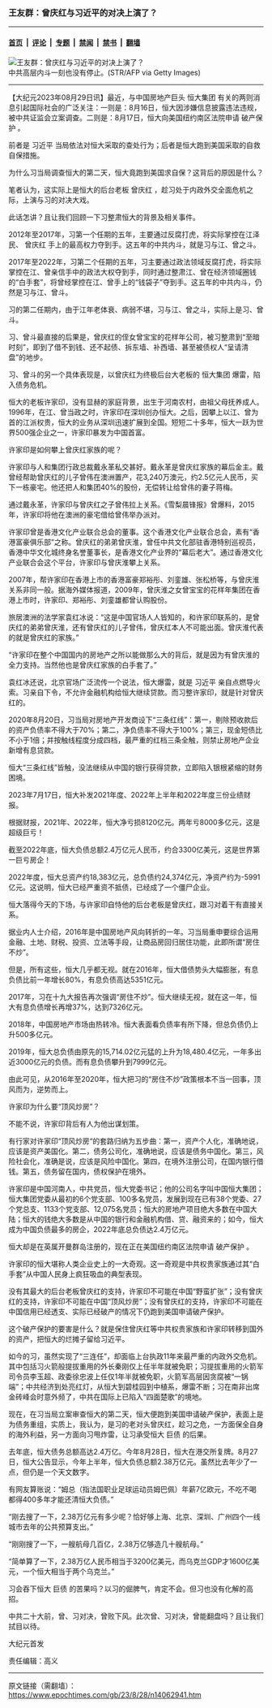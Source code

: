### 王友群：曾庆红与习近平的对决上演了？

---

#### [首页](../../../..?n14062941) &nbsp;|&nbsp; [评论](../../../../../epoch-comment?n14062941) &nbsp;|&nbsp; [专题](../../../../../epoch-special?n14062941) &nbsp;|&nbsp; [禁闻](../../../../../epoch-news?n14062941) &nbsp;|&nbsp; [禁书](../../../../../books?n14062941) &nbsp;|&nbsp; [翻墙](https://github.com/gfw-breaker/nogfw/blob/master/README.md?n14062941)


<div><img alt="王友群：曾庆红与习近平的对决上演了？" class="attachment-djy_600_400 size-djy_600_400 wp-post-image" src="https://i.epochtimes.com/assets/uploads/2023/08/id14062942-5-1508419563970-600x400.jpeg"/>
<div class="caption">
 中共高层内斗一刻也没有停止。(STR/AFP via Getty Images)
</div></div><hr/><div class="post_content" id="artbody" itemprop="articleBody">
 <!-- article content begin -->
 <p>
  【大纪元2023年08月29日讯】最近，与中国房地产巨头
  <ok href="https://www.epochtimes.com/gb/tag/%E6%81%92%E5%A4%A7%E9%9B%86%E5%9B%A2.html">
   恒大集团
  </ok>
  有关的两则消息引起国际社会的广泛关注：一则是：8月16日，恒大因涉嫌信息披露违法违规，被中共证监会立案调查。二则是：8月17日，恒大向美国纽约南区法院申请
  <ok href="https://www.epochtimes.com/gb/tag/%E7%A0%B4%E4%BA%A7%E4%BF%9D%E6%8A%A4.html">
   破产保护
  </ok>
  。
 </p>
 <p style="font-weight: 400;">
  前者是
  <ok href="https://www.epochtimes.com/gb/tag/%E4%B9%A0%E8%BF%91%E5%B9%B3.html">
   习近平
  </ok>
  当局依法对恒大采取的查处行为；后者是恒大跑到美国采取的自救自保措施。
 </p>
 <p style="font-weight: 400;">
  为什么习当局调查恒大的第二天，恒大竟跑到美国求自保？这背后的原因是什么？
 </p>
 <p style="font-weight: 400;">
  笔者认为，这实际上是恒大的后台老板
  <ok href="https://www.epochtimes.com/gb/tag/%E6%9B%BE%E5%BA%86%E7%BA%A2.html">
   曾庆红
  </ok>
  ，趁习处于内政外交全面危机之际，上演与习的对决大戏。
 </p>
 <p style="font-weight: 400;">
  此话怎讲？且让我们回顾一下习整肃恒大的背景及相关事件。
 </p>
 <p style="font-weight: 400;">
  2012年至2017年，习第一个任期的五年，主要通过反腐打虎，将实际掌控在江泽民、
  <ok href="https://www.epochtimes.com/gb/tag/%E6%9B%BE%E5%BA%86%E7%BA%A2.html">
   曾庆红
  </ok>
  手上的最高权力夺到手。这五年的中共内斗，就是习与江、曾之斗。
 </p>
 <p style="font-weight: 400;">
  2017年至2022年，习第二个任期的五年，习主要通过政法领域反腐打虎，将实际掌控在江、曾亲信手中的政法大权夺到手，同时通过整肃江、曾在经济领域圈钱的“白手套”，将曾经掌控在江、曾手上的“钱袋子”夺到手。这五年的中共内斗，仍然是习与江、曾斗。
 </p>
 <p style="font-weight: 400;">
  习的第二任期内，由于江年老体衰、病弱不堪，习与江、曾之斗，实际上是习、曾斗。
 </p>
 <p style="font-weight: 400;">
  习、曾斗最直接的后果是，曾庆红的侄女曾宝宝的花样年公司，被习整肃到“至暗时刻”，即到了借不到钱、还不起债、拆东墙、补西墙、甚至被债权人“呈请清盘”的地步。
 </p>
 <p style="font-weight: 400;">
  习、曾斗的另一个具体表现是，以曾庆红为终极后台大老板的
  <ok href="https://www.epochtimes.com/gb/tag/%E6%81%92%E5%A4%A7%E9%9B%86%E5%9B%A2.html">
   恒大集团
  </ok>
  爆雷，陷入债务危机。
 </p>
 <p style="font-weight: 400;">
  恒大的老板许家印，没有显赫的家庭背景，出生于河南农村，由祖父母抚养成人。1996年，在江、曾当政之时，许家印在深圳创办恒大。之后，因攀上以江、曾为首的江派权贵，恒大的业务从深圳迅速扩展到全国。短短二十多年，恒大一跃为世界500强企业之一，许家印暴发为中国首富。
 </p>
 <p style="font-weight: 400;">
  许家印是如何攀上曾庆红家族的呢？
 </p>
 <p style="font-weight: 400;">
  许家印与人和集团行政总裁戴永革私交甚好。戴永革是曾庆红家族的幕后金主。戴曾经帮助曾庆红的儿子曾伟在澳洲置产，花3,240万澳元，约2.5亿元人民币，买下一栋豪宅。他还把人和集团40%的股份，无偿转让给曾伟的妻子蒋梅。
 </p>
 <p style="font-weight: 400;">
  通过戴永革，许家印与曾庆红之子曾伟拉上关系。《雪梨晨锋报》曾爆料，2015年，许家印将他在澳洲的豪宅借给曾伟举办派对。
 </p>
 <p style="font-weight: 400;">
  许家印曾是香港文化产业联合总会的董事。这个香港文化产业联合总会，素有“香港富豪俱乐部”之称。曾庆红的弟弟曾庆淮，曾任中共文化部驻香港特别巡视员，香港中华文化城终身名誉董事长，是香港文化产业界的“幕后老大”。通过香港文化产业联合会这个平台，许家印与曾庆淮攀上关系。
 </p>
 <p style="font-weight: 400;">
  2007年，帮许家印在香港上市的香港富豪郑裕彤、刘銮雄、张松桥等，与曾庆淮关系非同一般。据海外媒体报道，2009年，曾庆淮之女曾宝宝的花样年集团在香港上市时，许家印、郑裕彤、刘銮雄都曾认购股份。
 </p>
 <p style="font-weight: 400;">
  旅居澳洲的法学家袁红冰说：“这是中国官场人人皆知的，和许家印联系的，是曾庆红的弟弟曾庆淮，还有曾庆红的儿子曾伟，曾庆红本人不可能出面。曾庆淮代表的就是曾庆红的家族。”
 </p>
 <p style="font-weight: 400;">
  “许家印在整个中国国内的房地产之所以能做那么大的背后，就是因为有曾庆淮的全力支持。当然他也是曾庆红家族的白手套了。”
 </p>
 <p style="font-weight: 400;">
  袁红冰还说，北京官场广泛流传一个说法，恒大爆雷，就是
  <ok href="https://www.epochtimes.com/gb/tag/%E4%B9%A0%E8%BF%91%E5%B9%B3.html">
   习近平
  </ok>
  亲自点燃导火索。习亲自下令，不允许金融机构给恒大继续贷款。而习整许家印，就是针对曾庆红的。
 </p>
 <p style="font-weight: 400;">
  2020年8月20日，习当局对房地产开发商设下“三条红线”：第一，剔除预收款后的资产负债率不得大于70%；第二，净负债率不得大于100%；第三，现金短债比不小于1倍；并按触线程度分成四档，最严重的红档三条全触，则禁止房地产企业新增有息贷款。
 </p>
 <p style="font-weight: 400;">
  恒大“三条红线”皆触，没法继续从中国的银行获得贷款，立即陷入银根紧缩的财务困境。
 </p>
 <p style="font-weight: 400;">
  2023年7月17日，恒大补发2021年度、2022年上半年和2022年度三份业绩财报。
 </p>
 <p style="font-weight: 400;">
  根据财报，2021年、2022年，恒大净亏损8120亿元。两年亏8000多亿元，这是超级巨亏！
 </p>
 <p style="font-weight: 400;">
  截至2022年底，恒大负债总额2.4万亿元人民币，约合3300亿美元，这是世界第一巨亏房企！
 </p>
 <p style="font-weight: 400;">
  2022年度，恒大总资产约18,383亿元，总负债约24,374亿元，净资产约为-5991亿元。这说明，恒大已经严重资不抵债，已经成了一个僵尸企业。
 </p>
 <p style="font-weight: 400;">
  恒大落得今天的下场，与许家印自恃他的后台老板是曾庆红，跟习对着干有直接关系。
 </p>
 <p style="font-weight: 400;">
  据业内人士介绍，2016年是中国房地产风向转折的一年。习当局重申要综合运用金融、土地、财税、投资、立法等手段，让商品房回归居住功能，此即所谓“房住不炒”。
 </p>
 <p style="font-weight: 400;">
  但是，所有这些，恒大几乎都无视。就在2016年，恒大借债势头大幅膨胀，有息负债比前一年增长80%，有息负债高达5351亿元。
 </p>
 <p style="font-weight: 400;">
  2017年，习在十九大报告再次强调“房住不炒”。恒大继续无视，就在这一年，恒大有息负债增长再增37%，达到7326亿元。
 </p>
 <p style="font-weight: 400;">
  2018年，中国房地产市场由热转冷。恒大表面看负债率有所下降，但总负债仍上升500多亿元。
 </p>
 <p style="font-weight: 400;">
  2019年，恒大总负债由原先的15,714.02亿元猛的上升为18,480.4亿元，一年多出近3000亿元的负债。而有息负债攀升到7999亿元。
 </p>
 <p style="font-weight: 400;">
  由此可见，从2016年至2020年，恒大把习的“房住不炒”政策根本不当一回事，顶风而为，逆势而上。
 </p>
 <p style="font-weight: 400;">
  许家印为什么要“顶风炒房”？
 </p>
 <p style="font-weight: 400;">
  不能不说，许家印背后有人为他出谋划策。
 </p>
 <p style="font-weight: 400;">
  有行家对许家印“顶风炒房“的套路归纳为五步曲：第一，资产个人化，准确地说，应该是资产美国化。第二，债务公司化，准确地说，应该是债务中国化。第三，风险社会化，准确是说，应该是风险中国化。第四，在境外注册公司，在国内银行借钱。第五，债务留在国内，债权保护在境外。
 </p>
 <p style="font-weight: 400;">
  许家印是中国河南人，中共党员，恒大党委书记；他的公司名字叫中国恒大集团；恒大集团党委从最初的6个党支部、100多名党员，发展到现在已有38个党委、27个党总支、1133个党支部、12,075名党员；恒大的房地产项目绝大多数在中国大陆；恒大的钱绝大多数是从中国的银行和金融机构借、贷、融资来的；如今，恒大成为中国负债最多的房企，2022年底总负债达2.4万亿元。
 </p>
 <p style="font-weight: 400;">
  恒大却是在英属开曼群岛注册的，现在正在美国纽约南区法院申请
  <ok href="https://www.epochtimes.com/gb/tag/%E7%A0%B4%E4%BA%A7%E4%BF%9D%E6%8A%A4.html">
   破产保护
  </ok>
  。
 </p>
 <p style="font-weight: 400;">
  许家印的恒大堪称人类企业史上的一大奇观。这一奇观是中共权贵家族通过其“白手套”从中国人民身上疯狂吸血的典型表现。
 </p>
 <p style="font-weight: 400;">
  没有其最大的后台老板曾庆红的支持，许家印不可能在中国“野蛮扩张”；没有曾庆红的支持，许家印不可能在中国“顶风炒房”；没有曾庆红的支持，许家印不可能在中国信用已经透支、实际已经破产的情况下仍跑到美国申请破产保护。
 </p>
 <p style="font-weight: 400;">
  这个破产保护的要害是什么？就是保住曾庆红等中共权贵家族和许家印转移到国外的资产，把恒大的烂摊子留给习近平。
 </p>
 <p style="font-weight: 400;">
  如今的习，虽然实现了“三连任”，却面临上台执政11年来最严重的内政外交危机。其中包括习火箭般提拔重用的外长秦刚仅上任半年就被免职；习提拔重用的火箭军司令员李玉超、政委徐忠波上任仅1年半就被免职，火箭军高层因贪腐被“一锅端”；中共经济到处亮红灯，从恒大到碧桂园到中植系，爆雷不断；习在南非出席金砖峰会时意外频了，中共在国际上已陷入“四面楚歌”的境地。
 </p>
 <p style="font-weight: 400;">
  现在，在习当局立案审查恒大的第二天，恒大便跑到美国申请破产保护，表面上是为债务重组，实质上，我认为，是习的老对头曾庆红，趁习之危，一方面保全自身的海外利益，另一方面向习甩炸雷，让习承受恒大
  <ok href="https://www.epochtimes.com/gb/tag/%E5%B7%A8%E5%80%BA.html">
   巨债
  </ok>
  的后果。
 </p>
 <p style="font-weight: 400;">
  去年底，恒大债务总额高达2.4万亿。今年8月28日，恒大在港交所复牌。8月27日，恒大公告显示，今年上半年，恒大负债总额2.38万亿元。虽然比去年少了一点，但仍是一个天文数字。
 </p>
 <p style="font-weight: 400;">
  有网友算账说：“姆总（指法国职业足球运动员姆巴佩）年薪7亿欧元，不吃不喝都得400多年才能还清恒大负债。”
 </p>
 <p style="font-weight: 400;">
  “刚去搜了一下，2.38万亿元有多少呢？恰好够上海、北京、深圳、广州四个一线城市去年的公共预算支出。”
 </p>
 <p style="font-weight: 400;">
  “刚刚搜了一下，一艘航母几百亿，2.38万亿够造几十艘航母。”
 </p>
 <p style="font-weight: 400;">
  “简单算了一下，2.38万亿人民币相当于3200亿美元，而乌克兰GDP才1600亿美元，一个恒大相当于两个乌克兰。”
 </p>
 <p style="font-weight: 400;">
  ​习会吞下恒大
  <ok href="https://www.epochtimes.com/gb/tag/%E5%B7%A8%E5%80%BA.html">
   巨债
  </ok>
  的苦果吗？以习的倔脾气，肯定不会。但习也没有化解的高招。
 </p>
 <p style="font-weight: 400;">
  中共二十大前，曾、习对决，曾败下风。此次曾、习对决，曾能翻盘吗？且让我们拭目以待。
 </p>
 <p style="font-weight: 400;">
  大纪元首发
 </p>
 <p style="font-weight: 400;">
  责任编辑：高义
 </p>
 <p style="font-weight: 400;">
  <!-- article content end -->
  <div id="below_article_ad">
  </div>
 </p>
</div>


---

原文链接（需翻墙）：https://www.epochtimes.com/gb/23/8/28/n14062941.htm
